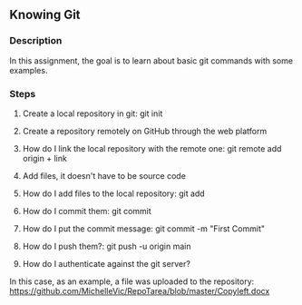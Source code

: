 ## Knowing Git
### Description

In this assignment, the goal is to learn about basic git commands with some examples.

### Steps

1. Create a local repository in git: git init

2. Create a repository remotely on GitHub through the web platform

3. How do I link the local repository with the remote one: git remote add origin + link 

4. Add files, it doesn't have to be source code 

5. How do I add files to the local repository: git add

6. How do I commit them: git commit 

7. How do I put the commit message: git commit -m "First Commit"

8. How do I push them?: git push -u origin main

9. How do I authenticate against the git server?

In this case, as an example, a file was uploaded to the repository: https://github.com/MichelleVic/RepoTarea/blob/master/Copyleft.docx
